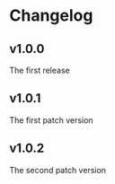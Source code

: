 # Changelog

## v1.0.0
The first release

## v1.0.1
The first patch version

## v1.0.2
The second patch version
